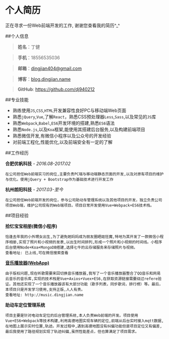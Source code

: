 #				个人简历

正在寻求一份Web前端开发的工作, 谢谢您查看我的简历^_^

##个人信息

> **姓名**：丁健

> **手机**：18556535036

> **邮箱**：dingjian404@gmail.com

> **博客**：[blog.dingjian.name](http://blog.dingjian.name/)

> **GitHub**: https://github.com/dj940212



##专业技能

+ 熟练使用`JS`,`CSS`,`HTML`开发兼容性良好PC与移动端Web页面
+ 熟悉`jQuery`,`Vue`,了解`React`，熟悉CSS预处理器`Less`,`Sass`,以及常见的`JS`库
+ 熟悉`Webpack`,`Babel`,`ES6`开发环境的搭建,熟悉`ES6`语法
+ 熟悉`Node.js`,以及`Koa`框架,能使用其搭建后台服务,以及构建前端项目
+ 熟悉微信开发,有微信小程序以及公众号的开发经验
+ 对前端工程化,性能优化,以及前端安全有一定的了解


##工作经历

**合肥优帆科技**   -   *2016.08-2017.02*

```
在公司担任Web前端实习的岗位,主要负责PC端与移动端静态页面的开发,以及对原有项目的维护与优化。使用jQuery + Bootstrap作为基础技术进行开发工作
```

**杭州朗阳科技**   -   *2017.03-至今*

```
在公司担任Web前端开发的岗位，参与公司助动车管理系统以及其他项目的开发，独立负责公司项目Web端，维护公司现有的Web端项目。项目日常开发使用Vue+Webpack+ES6技术栈。
```

##项目经验

**拾忆宝宝相册(微信小程序)** 

```
恰逢去年我的小外甥女出生,为了避免她妈妈成为朋友圈晒娃狂魔,特地为其开发了一款微信小程序相册,实现了照片和小视频的发表,以出生时间排列,形成一个照片和小视频的时间线。小程序后台使用Node+Koa+MongoDB搭建,选择七牛的云存储服务来存储照片与视频。
查看地址: 已上线,可在微信搜索查看
```

**[音乐播放器(WebApp)](http://music.dingjian.name/)**

```
由于版权问题,现在听歌需要来回切换音乐播放器,我写了一个音乐播放器整合了QQ音乐和网易云音乐的音乐库,实现的技术栈是Vue+Axios+Vuex+ES6,在获取资源链接需要绕过refere验证。其他还实现了一个音乐播放器该有大部分功能（歌手列表，同步歌词，排行榜）等。最后，本项目只是开发学习使用,支持正版,人人有责。
查看地址: http://music.dingjian.name
```

**助动车定位管理系统**　　　　　　　　　　　　　　　　　　　　　　　　　　　　　  

```
项目主要是针对电动车定位的后台管理系统,本人负责Web前端的开发。项目使用Vue+ES6+Webpack等技术构建,利用高德地图实现车辆的定位,前端从后台实时接入mqtt数据,在地图上展示实时位置,轨迹。开发过程中,遇到高德地图没有纠偏功能但是项目定位又有偏差,最后我使用了路径规划实现了轨迹纠偏,虽然性能差点，但也算满足了项目需求。
```

